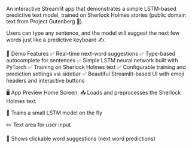 An interactive Streamlit app that demonstrates a simple LSTM-based predictive text model, trained on Sherlock Holmes stories (public domain text from Project Gutenberg 📖).

Users can type any sentence, and the model will suggest the next few words just like a predictive keyboard ✍️.

🚀 Demo Features
✅ Real-time next-word suggestions
✅ Type-based autocomplete for sentences
✅ Simple LSTM neural network built with PyTorch
✅ Training on Sherlock Holmes text
✅ Configurable training and prediction settings via sidebar
✅ Beautiful Streamlit-based UI with emoji headers and interactive buttons

🖥️ App Preview
Home Screen:
📥 Loads and preprocesses the Sherlock Holmes text

🚀 Trains a small LSTM model on the fly

✏️ Text area for user input

💬 Shows clickable word suggestions (next word predictions)

